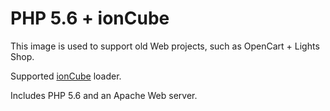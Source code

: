 # PHP 5.6 + ionCube

This image is used to support old Web projects, such as OpenCart + Lights Shop.

Supported [ionCube](http://www.ioncube.com/loaders.php) loader.

Includes PHP 5.6 and an Apache Web server.
